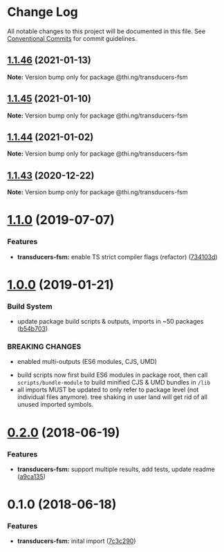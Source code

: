 # Change Log

All notable changes to this project will be documented in this file.
See [Conventional Commits](https://conventionalcommits.org) for commit guidelines.

## [1.1.46](https://github.com/thi-ng/umbrella/compare/@thi.ng/transducers-fsm@1.1.45...@thi.ng/transducers-fsm@1.1.46) (2021-01-13)

**Note:** Version bump only for package @thi.ng/transducers-fsm





## [1.1.45](https://github.com/thi-ng/umbrella/compare/@thi.ng/transducers-fsm@1.1.44...@thi.ng/transducers-fsm@1.1.45) (2021-01-10)

**Note:** Version bump only for package @thi.ng/transducers-fsm





## [1.1.44](https://github.com/thi-ng/umbrella/compare/@thi.ng/transducers-fsm@1.1.43...@thi.ng/transducers-fsm@1.1.44) (2021-01-02)

**Note:** Version bump only for package @thi.ng/transducers-fsm





## [1.1.43](https://github.com/thi-ng/umbrella/compare/@thi.ng/transducers-fsm@1.1.42...@thi.ng/transducers-fsm@1.1.43) (2020-12-22)

**Note:** Version bump only for package @thi.ng/transducers-fsm





# [1.1.0](https://github.com/thi-ng/umbrella/compare/@thi.ng/transducers-fsm@1.0.19...@thi.ng/transducers-fsm@1.1.0) (2019-07-07)

### Features

* **transducers-fsm:** enable TS strict compiler flags (refactor) ([734103d](https://github.com/thi-ng/umbrella/commit/734103d))

# [1.0.0](https://github.com/thi-ng/umbrella/compare/@thi.ng/transducers-fsm@0.2.36...@thi.ng/transducers-fsm@1.0.0) (2019-01-21)

### Build System

* update package build scripts & outputs, imports in ~50 packages ([b54b703](https://github.com/thi-ng/umbrella/commit/b54b703))

### BREAKING CHANGES

* enabled multi-outputs (ES6 modules, CJS, UMD)

- build scripts now first build ES6 modules in package root, then call
  `scripts/bundle-module` to build minified CJS & UMD bundles in `/lib`
- all imports MUST be updated to only refer to package level
  (not individual files anymore). tree shaking in user land will get rid of
  all unused imported symbols.

<a name="0.2.0"></a>
# [0.2.0](https://github.com/thi-ng/umbrella/compare/@thi.ng/transducers-fsm@0.1.0...@thi.ng/transducers-fsm@0.2.0) (2018-06-19)

### Features

* **transducers-fsm:** support multiple results, add tests, update readme ([a9ca135](https://github.com/thi-ng/umbrella/commit/a9ca135))

<a name="0.1.0"></a>
# 0.1.0 (2018-06-18)

### Features

* **transducers-fsm:** inital import ([7c3c290](https://github.com/thi-ng/umbrella/commit/7c3c290))
